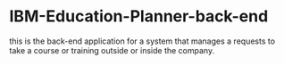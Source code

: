 # IBM-Education-Planner-back-end
this is the back-end application for a system that manages a requests to take a course or training outside or inside the company.
